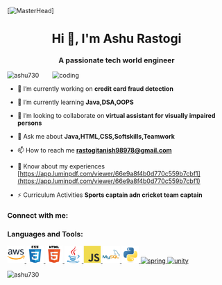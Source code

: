 [![MasterHead](https://img.wattpad.com/d6c032efe7b6d50c497da8f97ad70be6aea0ae92/68747470733a2f2f73332e616d617a6f6e6177732e636f6d2f776174747061642d6d656469612d736572766963652f53746f7279496d6167652f36635a5576516d48466c397132413d3d2d3934343237333833382e313632663363373761303730666438653834303232333134393834332e676966)]
<h1 align="center">Hi 👋, I'm Ashu Rastogi</h1>
<h3 align="center">A passionate tech world engineer</h3>
<img align="right" alt="coding" width="400" src="https://cdn.dribbble.com/users/1162077/screenshots/3848914/programmer.gif">

<p align="left"> <img src="https://komarev.com/ghpvc/?username=ashu730&label=Profile%20views&color=0e75b6&style=flat" alt="ashu730" /> </p>

- 🔭 I’m currently working on **credit card fraud detection**

- 🌱 I’m currently learning **Java,DSA,OOPS**

- 👯 I’m looking to collaborate on **virtual assistant for visually impaired persons**

- 💬 Ask me about **Java,HTML,CSS,Softskills,Teamwork**

- 📫 How to reach me **rastogitanish98978@gmail.com**

- 📄 Know about my experiences [https://app.luminpdf.com/viewer/66e9a8f4b0d770c559b7cbf1](https://app.luminpdf.com/viewer/66e9a8f4b0d770c559b7cbf1)

- ⚡ Curriculum Activities **Sports captain adn cricket team captain**

<h3 align="left">Connect with me:</h3>
<p align="left">
</p>

<h3 align="left">Languages and Tools:</h3>
<p align="left"> <a href="https://aws.amazon.com" target="_blank" rel="noreferrer"> <img src="https://raw.githubusercontent.com/devicons/devicon/master/icons/amazonwebservices/amazonwebservices-original-wordmark.svg" alt="aws" width="40" height="40"/> </a> <a href="https://www.w3schools.com/css/" target="_blank" rel="noreferrer"> <img src="https://raw.githubusercontent.com/devicons/devicon/master/icons/css3/css3-original-wordmark.svg" alt="css3" width="40" height="40"/> </a> <a href="https://www.w3.org/html/" target="_blank" rel="noreferrer"> <img src="https://raw.githubusercontent.com/devicons/devicon/master/icons/html5/html5-original-wordmark.svg" alt="html5" width="40" height="40"/> </a> <a href="https://www.java.com" target="_blank" rel="noreferrer"> <img src="https://raw.githubusercontent.com/devicons/devicon/master/icons/java/java-original.svg" alt="java" width="40" height="40"/> </a> <a href="https://developer.mozilla.org/en-US/docs/Web/JavaScript" target="_blank" rel="noreferrer"> <img src="https://raw.githubusercontent.com/devicons/devicon/master/icons/javascript/javascript-original.svg" alt="javascript" width="40" height="40"/> </a> <a href="https://www.mysql.com/" target="_blank" rel="noreferrer"> <img src="https://raw.githubusercontent.com/devicons/devicon/master/icons/mysql/mysql-original-wordmark.svg" alt="mysql" width="40" height="40"/> </a> <a href="https://www.python.org" target="_blank" rel="noreferrer"> <img src="https://raw.githubusercontent.com/devicons/devicon/master/icons/python/python-original.svg" alt="python" width="40" height="40"/> </a> <a href="https://spring.io/" target="_blank" rel="noreferrer"> <img src="https://www.vectorlogo.zone/logos/springio/springio-icon.svg" alt="spring" width="40" height="40"/> </a> <a href="https://unity.com/" target="_blank" rel="noreferrer"> <img src="https://www.vectorlogo.zone/logos/unity3d/unity3d-icon.svg" alt="unity" width="40" height="40"/> </a> </p>

<p><img align="center" src="https://github-readme-stats.vercel.app/api/top-langs?username=ashu730&show_icons=true&locale=en&layout=compact" alt="ashu730" /></p>
